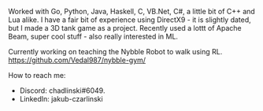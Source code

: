Worked with Go, Python, Java, Haskell, C, VB.Net, C#, a little bit of C++ and Lua alike. I have a fair bit of experience using DirectX9 - it is slightly dated, but I made a 3D tank game as a project. Recently used a lottt of Apache Beam, super cool stuff - also really interested in ML. 

Currently working on teaching the Nybble Robot to walk using RL.  https://github.com/Vedal987/nybble-gym/

How to reach me: 
  - Discord: chadlinski#6049.
  - LinkedIn: jakub-czarlinski
